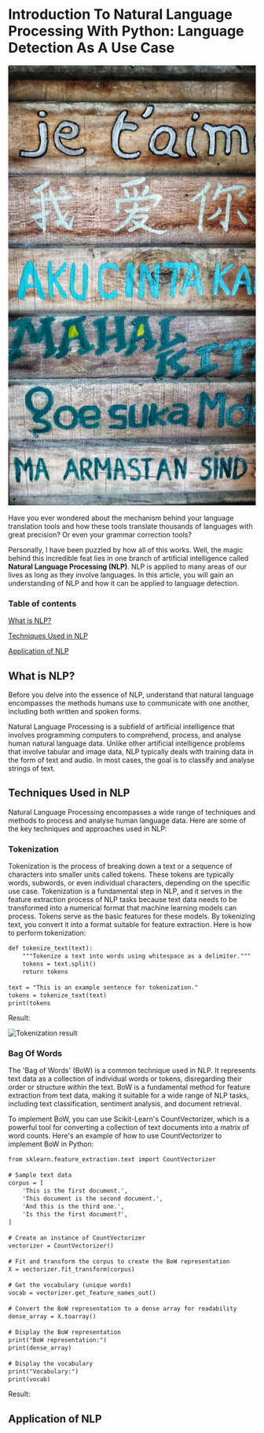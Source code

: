 # Introduction To Natural Language Processing With Python: Language Detection As A Use Case
![Words in various languages. Image by Hannah Wright on unsplash](hannah-wright-ZzWsHbu2y80-unsplash.jpg) 

Have you ever wondered about the mechanism behind your language translation tools and how these tools translate thousands of languages with great precision? Or even your grammar correction tools? 

Personally, I have been puzzled by how all of this works. Well, the magic behind this incredible feat lies in one branch of artificial intelligence called **Natural Language Processing (NLP)**. NLP is applied to many areas of our lives as long as they involve languages.
In this article, you will gain an understanding of NLP and how it can be applied to language detection.

### Table of contents

[What is NLP?](#topic1)

[Techniques Used in NLP](#topic2)

[Application of NLP](#topic3)




<h2 id="topic1">What is NLP?</h2>

Before you delve into the essence of NLP, understand that natural language encompasses the methods humans use to communicate with one another, including both written and spoken forms.

Natural Language Processing is a subfield of artificial intelligence that involves programming computers to comprehend, process, and analyse human natural language data.
Unlike other artificial intelligence problems that involve tabular and image data, NLP typically deals with training data in the form of text and audio. In most cases, the goal is to classify and analyse strings of text.

<h2 id="topic2">Techniques Used in NLP</h2>

Natural Language Processing encompasses a wide range of techniques and methods to process and analyse human language data. Here are some of the key techniques and approaches used in NLP:

 ### Tokenization
Tokenization is the process of breaking down a text or a sequence of characters into smaller units called tokens. These tokens are typically words, subwords, or even individual characters, depending on the specific use case. Tokenization is a fundamental step in NLP, and it serves in the feature extraction process of NLP tasks because text data needs to be transformed into a numerical format that machine learning models can process. Tokens serve as the basic features for these models. By tokenizing text, you convert it into a format suitable for feature extraction.
Here is how to perform tokenization:
```
def tokenize_text(text):
    """Tokenize a text into words using whitespace as a delimiter."""
    tokens = text.split()
    return tokens

text = "This is an example sentence for tokenization."
tokens = tokenize_text(text)
print(tokens 
```
Result:

![Tokenization result](https://github.com/cyberholics/Introduction-To-Natural-Language-Processing-with-Python-Language-Detection-As-A-Use-Case/blob/main/images/tokenization%20result.png)

### Bag Of Words
The 'Bag of Words' (BoW) is a common technique used in NLP. It represents text data as a collection of individual words or tokens, disregarding their order or structure within the text. BoW is a fundamental method for feature extraction from text data, making it suitable for a wide range of NLP tasks, including text classification, sentiment analysis, and document retrieval.

To implement BoW, you can use Scikit-Learn's CountVectorizer, which is a powerful tool for converting a collection of text documents into a matrix of word counts. Here's an example of how to use CountVectorizer to implement BoW in Python:
```
from sklearn.feature_extraction.text import CountVectorizer

# Sample text data
corpus = [
    'This is the first document.',
    'This document is the second document.',
    'And this is the third one.',
    'Is this the first document?',
]

# Create an instance of CountVectorizer
vectorizer = CountVectorizer()

# Fit and transform the corpus to create the BoW representation
X = vectorizer.fit_transform(corpus)

# Get the vocabulary (unique words)
vocab = vectorizer.get_feature_names_out()

# Convert the BoW representation to a dense array for readability
dense_array = X.toarray()

# Display the BoW representation
print("BoW representation:")
print(dense_array)

# Display the vocabulary
print("Vocabulary:")
print(vocab)
```
Result:
<h2 id="topic3">Application of NLP</h2>


